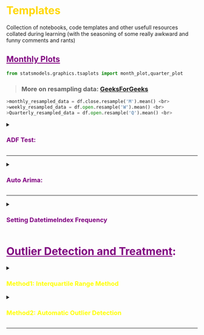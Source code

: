 # <font color="gold">__Templates__</font>
Collection of notebooks, code templates and other usefull resources collated during learning (with the seasoning of some really awkward and funny comments and rants)

## <font color="purple"><b><ins>Monthly Plots</ins></b></font>
```python
from statsmodels.graphics.tsaplots import month_plot,quarter_plot
```
> ### More on resampling data: [GeeksForGeeks](https://www.geeksforgeeks.org/python-pandas-dataframe-resample/)
```python
>monthly_resampled_data = df.close.resample('M').mean() <br>
>weekly_resampled_data = df.open.resample('W').mean() <br>
>Quarterly_resampled_data = df.open.resample('Q').mean() <br>
```

<details><summary><font color="purple"><h3><b>
    ADF Test:
</b></h3></font></summary>    
    
```python
from statsmodels.tsa.stattools import adfuller
def adf_test(series,title=''):
    """
    Pass in a time series and an optional title, returns an ADF report
    """
    print(f'Augmented Dickey-Fuller Test: {title}')
    result = adfuller(series.dropna(),autolag='AIC') # .dropna() handles differenced data
    
    labels = ['ADF test statistic','p-value','# lags used','# observations']
    out = pd.Series(result[0:4],index=labels)

    for key,val in result[4].items():
        out[f'critical value ({key})']=val
        
    print(out.to_string())          # .to_string() removes the line "dtype: float64"
    
    series.plot(figsize=(18,9))
    if result[1] <= 0.05:
        print("\nStrong evidence against the null hypothesis")
        print("Reject the null hypothesis")
        print("Data has no unit root and is stationary")
    else:
        print("\nWeak evidence against the null hypothesis")
        print("Fail to reject the null hypothesis")
        print("Data has a unit root and is non-stationary")
```

</p>
</details>

___


<details><summary><font color="purple"><h3><b>
   Auto Arima:
</b></h3></font></summary>    
    
# Choosing ARIMA Orders : Auto-Arima
> _p_ is the order of the AR model, i.e. number of lags included in the model
> _d_ is the degree of Differencing, i.e. number of time data had its past value subtracted/differenced
> _q_ is the order of the Moving Average, i.e. size of the MA window

<br>

The main priority of this step is to pick the order of AR and MA compnonent, and then I order if required. It can be done by two ways:
- **Manually via ACF-PACF plots**: If the AC plots shows +ve Auto-Correlation at the very first lag, then it usggests to us AR terms in relation to lags, MA terms for -ve Auto-Correlation
- **Grid Search**: At times it could be really difficult to read PACF/ACF plots, which probably will add human error, so it is better to perform fird search across p,d,q values to find the most optimal choice

This is done by making use of ***PyramidARIMA*** library, which runs on top of statsmodel's ARIMA. <br>
It searches across various combination of p,d,q and P,D,Q and returns the best combination. This is achieved by minimising ``` Akaike Information Criterion (AIC) ```  value.
> <img src="https://latex.codecogs.com/gif.latex?AIC&space;=&space;2k&space;-&space;2ln(\hat{L})" title="AIC = 2k - 2ln(\hat{L})" /> <br>
> Where _k_ number of params and *L* is the value of MLE <br>
**ARMA** is defined as <img src="https://latex.codecogs.com/gif.latex?(1-\sum_{i=1}^p&space;\alpha_{i}L^i)X_{t}&space;=&space;(1&plus;\sum_{i=1}^q&space;\Theta_{i}L^i)\epsilon_{t}" title="(1-\sum_{i=1}^p \alpha_{i}L^i)X_{t} = (1+\sum_{i=1}^q \Theta_{i}L^i)\epsilon_{t}" /> <br>
**ARIMA** is defined as <img src="https://latex.codecogs.com/gif.latex?(1-\sum_{i=1}^p&space;\Phi&space;^iL^i)&space;(1-L)^d&space;X_{t}&space;=&space;(1&plus;\sum_{i=1}^q&space;\theta_{i}&space;L^i)\epsilon_{t}" title="(1-\sum_{i=1}^p \Phi ^iL^i) (1-L)^d X_{t} = (1+\sum_{i=1}^q \theta_{i} L^i)\epsilon_{t}" /> <br>



### <font color="purple"><b>Auto-Arima Code For Non-Seasonal Data:</b></font>
```python
from pmdarima import auto_arima
step_wise_fit = auto_arima(df2['Births'], start_p=0,start_q=0, seasonal=False, trace=True)
#  Choosing the best combinaiton:
step_wise_fit.summary() # Smallest AIC
```

### <font color="purple"><b>Auto-Arima Code For Seasonal Data:</b></font>
```python
# m is time-period for seasonal differencing, 
# i.e. m=1 for annual data, m=4 for quaterly data, m=7 for daily data,  m=12 for monthly data, m=52 for weekly data
step_wise_fit2 = auto_arima(df1['Thousands of Passengers'], start_p=0,start_q=0, seasonal=True, m=12, trace=True)
step_wise_fit2.summary()
```

</p>
</details>

___


<details><summary><font color="purple"><h3><b>
  Setting DatetimeIndex Frequency
</b></h3></font></summary>    

> Most of the TSA will require index col to have afrequency or offset alias<br>
> List of time series offset aliases in pandas [official doc]('http://pandas.pydata.org/pandas-docs/stable/user_guide/timeseries.html#offset-aliases') 

___


</p>
</details>

# <font color="purple">__<ins>Outlier Detection and Treatment</ins>:__</font>

<details><summary><font color="yellow"><h3><b>
    Method1: Interquartile Range Method
</b></h3></font></summary>
- Calculate Q1 ( the first Quarter) <br>
- Calculate Q3 ( the third Quartile) <br>
- Find IQR = (Q3 - Q1) <br>
- Find the lower Range = Q1 -(1.5 * IQR) <br>
- Find the upper Range = Q3 + (1.5 * IQR) <br>

#### <font color="Red">__1.1)Outlier Identification and Removal__</font>


```python
Q1 = input_df['sum_gmv'].quantile(0.25)
Q3 = input_df['sum_gmv'].quantile(0.75)
IQR = Q3 - Q1

input_df_treated = input_df[~((input_df < (Q1 - 1.5 * IQR)) |(input_df > (Q3 + 1.5 * IQR))).any(axis=1)]
input_df_treated.head()
```





#### <font color="Red">__1.2)Outlier Identification and Imputation__</font>
<font color="teal">__1.2.1)Identification__</font> <br>
```python
def outlier_detection(datacolumn):
    sorted(datacolumn)
    Q1,Q3 = np.percentile(datacolumn , [25,75])
    IQR = Q3 - Q1
    lower_range = Q1 - (1.5 * IQR)
    upper_range = Q3 + (1.5 * IQR)
    
    return lower_range,upper_range

lowerbound,upperbound = outlier_detection(input_df_raw['sales'])

outliers = input_df_raw[(input_df_raw['sales'] < lowerbound) | (input_df_raw['sales'] > upperbound)]
print(outliers)
```

<font color="teal">__2.2)Imputation__</font> <br>
We have identified the Outliers in the above give indexes  <br>
Since we can remove any data point, as it will create an absentia in the time-series, we will impute the outliers 
Our choice of imputation will be knn-Imputer as it assigns nulls/nan with the closest knn  <br>

```python
# making outliers as NaN so that they can be treated by KNN Imputer
input_df.loc[outliers.index, 'sales']=np.nan
input_df

from sklearn.impute import SimpleImputer

impNumeric = SimpleImputer(missing_values=np.nan, strategy='mean')
impCategorical = SimpleImputer(missing_values=np.nan, strategy='most_frequent')

# Fitting the data to the imputer object 
impNumeric = impNumeric.fit(input_df[['sales']])
  
# Imputing the data      
input_df['sales'] = impNumeric.transform(input_df[['sales']])
input_df

input_df.boxplot(column=['sales']);
```
</p>
</details>




<details><summary><font color="yellow"><h3><b>Method2: Automatic Outlier Detection</b></h3></font></summary>
<p>

<font color="teal">__2.1)Isolation Forest__</font> <br>
- iForest for short, is a tree-based anomaly detection algorithm
- Contamination is used to help estimate the number of outliers in the dataset
> This is a value between 0.0 and 0.5 and by default is set to 0.1
```python
# identify outliers in the training dataset
iso = IsolationForest(contamination=0.1)
yhat = iso.fit_predict(X_train)
```


- Once identified, we can remove the outliers from the training dataset
```python
# select all rows that are not outliers
mask = yhat != -1
X_train, y_train = X_train[mask, :], y_train[mask]
```

> __COMPLETE CODE__

```python
# evaluate model performance with outliers removed using isolation forest
from pandas import read_csv
from sklearn.model_selection import train_test_split
from sklearn.linear_model import LinearRegression
from sklearn.ensemble import IsolationForest
from sklearn.metrics import mean_absolute_error
# load the dataset
url = 'https://raw.githubusercontent.com/jbrownlee/Datasets/master/housing.csv'
df = read_csv(url, header=None)
# retrieve the array
data = df.values
# split into input and output elements
X, y = data[:, :-1], data[:, -1]
# split into train and test sets
X_train, X_test, y_train, y_test = train_test_split(X, y, test_size=0.33, random_state=1)
# summarize the shape of the training dataset
print(X_train.shape, y_train.shape)
# identify outliers in the training dataset
iso = IsolationForest(contamination=0.1)
yhat = iso.fit_predict(X_train)
# select all rows that are not outliers
mask = yhat != -1
X_train, y_train = X_train[mask, :], y_train[mask]
# summarize the shape of the updated training dataset
print(X_train.shape, y_train.shape)
# fit the model
model = LinearRegression()
model.fit(X_train, y_train)
# evaluate the model
yhat = model.predict(X_test)
# evaluate predictions
mae = mean_absolute_error(y_test, yhat)
print('MAE: %.3f' % mae)
```



<font color="teal">__2.2)Minimum Covariance Determinant__</font> <br>
- If the input variables have a Gaussian distribution, then simple statistical methods can be used to detect outliers
- If the dataset has two input variables and both are Gaussian, then the feature space forms a multi-dimensional Gaussian and knowledge of this distribution can be used to identify values far from the distribution.
- This approach can be generalized by defining a hypersphere (ellipsoid) that covers the normal data, and data that falls outside this shape is considered an outlier
- An efficient implementation of this technique for multivariate data is known as the Minimum Covariance Determinant, or MCD for short
```python
...
# identify outliers in the training dataset
ee = EllipticEnvelope(contamination=0.01)
yhat = ee.fit_predict(X_train)
```
<br>

- Once identified, we can remove the outliers from the training dataset
```python
# select all rows that are not outliers
mask = yhat != -1
X_train, y_train = X_train[mask, :], y_train[mask]
```

> __COMPLETE CODE__
```python
# evaluate model performance with outliers removed using elliptical envelope
from pandas import read_csv
from sklearn.model_selection import train_test_split
from sklearn.linear_model import LinearRegression
from sklearn.covariance import EllipticEnvelope
from sklearn.metrics import mean_absolute_error
# load the dataset
url = 'https://raw.githubusercontent.com/jbrownlee/Datasets/master/housing.csv'
df = read_csv(url, header=None)
# retrieve the array
data = df.values
# split into input and output elements
X, y = data[:, :-1], data[:, -1]
# split into train and test sets
X_train, X_test, y_train, y_test = train_test_split(X, y, test_size=0.33, random_state=1)
# summarize the shape of the training dataset
print(X_train.shape, y_train.shape)
# identify outliers in the training dataset
ee = EllipticEnvelope(contamination=0.01)
yhat = ee.fit_predict(X_train)
# select all rows that are not outliers
mask = yhat != -1
X_train, y_train = X_train[mask, :], y_train[mask]
# summarize the shape of the updated training dataset
print(X_train.shape, y_train.shape)
# fit the model
model = LinearRegression()
model.fit(X_train, y_train)
# evaluate the model
yhat = model.predict(X_test)
# evaluate predictions
mae = mean_absolute_error(y_test, yhat)
print('MAE: %.3f' % mae)
```


<font color="teal">__2.3)One-Class SVM__</font> <br>
- When modeling one class, the algorithm captures the density of the majority class and classifies examples on the extremes of the density function as outliers. This modification of SVM is referred to as One-Class SVM
- Although SVM is a classification algorithm and One-Class SVM is also a classification algorithm, it can be used to discover outliers in input data for both regression and classification datasets
- The class provides the “nu” argument that specifies the approximate ratio of outliers in the dataset, which defaults to 0.1
```python
...
# identify outliers in the training dataset
ee = OneClassSVM(nu=0.01)
yhat = ee.fit_predict(X_train)
```

> __COMPLETE CODE__
```python
# evaluate model performance with outliers removed using one class SVM
from pandas import read_csv
from sklearn.model_selection import train_test_split
from sklearn.linear_model import LinearRegression
from sklearn.svm import OneClassSVM
from sklearn.metrics import mean_absolute_error
# load the dataset
url = 'https://raw.githubusercontent.com/jbrownlee/Datasets/master/housing.csv'
df = read_csv(url, header=None)
# retrieve the array
data = df.values
# split into input and output elements
X, y = data[:, :-1], data[:, -1]
# split into train and test sets
X_train, X_test, y_train, y_test = train_test_split(X, y, test_size=0.33, random_state=1)
# summarize the shape of the training dataset
print(X_train.shape, y_train.shape)
# identify outliers in the training dataset
ee = OneClassSVM(nu=0.01)
yhat = ee.fit_predict(X_train)
# select all rows that are not outliers
mask = yhat != -1
X_train, y_train = X_train[mask, :], y_train[mask]
# summarize the shape of the updated training dataset
print(X_train.shape, y_train.shape)
# fit the model
model = LinearRegression()
model.fit(X_train, y_train)
# evaluate the model
yhat = model.predict(X_test)
# evaluate predictions
mae = mean_absolute_error(y_test, yhat)
print('MAE: %.3f' % mae)
```

</p>
</details>


___
